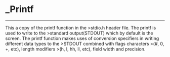 # \_Printf
***
This a copy of the printf function in the >stdio.h header file. The printf is used to write to the >standard output(STDOUT) which by default is the screen.
The printf function makes uses of conversion specifiers in writing different data types to the >STDOUT combined with flags characters >\(#, 0, +, etc), length modifiers >\(h, l, hh, ll, etc), field width and precision.

